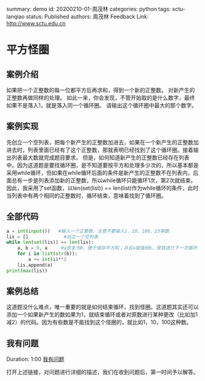 summary: demo
id: 20200210-01-周茂林
categories: python
tags: sctu-lanqiao
status: Published 
authors: 周茂林
Feedback Link: http://www.sctu.edu.cn

# 平方怪圈

## 案例介绍

如果把一个正整数的每一位都平方后再求和，得到一个新的正整数。
对新产生的正整数再做同样的处理。
如此一来，你会发现，不管开始取的是什么数字，最终如果不是落入1，就是落入同一个循环圈。
请输出这个循环圈中最大的那个数字。

## 案例实现

先创立一个空列表，把每个新产生的正整数加进去，如果在一个新产生的正整数加进去时，列表里面已经有了这个正整数，那就表明已经找到了这个循环圈。接着输出列表最大数就完成题目要求。
但是，如何知道新产生的正整数已经存在列表中。因为这道题是要找循环圈，是不知道要按平方和处理多少次的，所以基本都是采用while循环，但如果在while循环后面的条件是新产生的正整数不在列表内，后面总有一步是列表添加新的正整数，所以while循环只能循环1次，第2次就结束。
因此，我采用了set函数，以len(set(list)) == len(list)作为while循环的条件，此时当列表中有两个相同的正整数时，循环结束，意味着找到了循环圈。

## 全部代码

```python
a = int(input())   #输入一个正整数，注意不要输入1，10，100，23等数
lis = []             #创立一个空列表
while len(set(lis)) == len(lis):
    a, b = 0, a     #a恢复为0，便于储存平方和；并且a赋值给b，使其进行下一次循环
    for i in list(str(b)):
        a += int(i)**2
    lis.append(a)
print(max(lis))
```

## 案例总结

这道题没什么难点，唯一重要的就是如何结束循环，找到怪圈。这道题其实还可以添加一个如果新产生的数如果为1，就结束循环或者对原数进行某种更改（比如加1减2）的代码。因为有些数是不能找到这个怪圈的，就比如1，10，100这种数。

## 我有问题

Duration: 1:00
[我有问题](https://github.com/gschen/sctu-issue/issues/new)

打开上述链接，对问题进行详细的描述，我们在收到问题后，第一时间予以解答。
